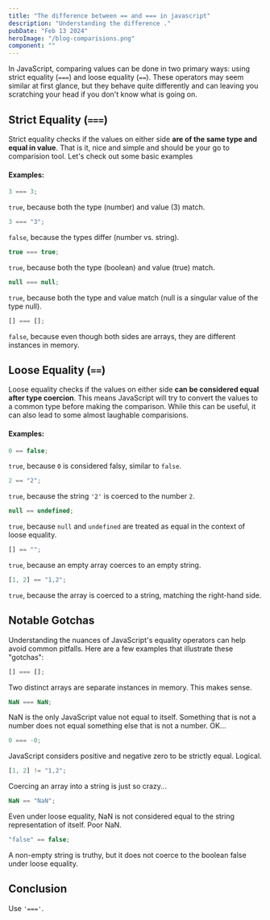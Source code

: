 ```yaml
---
title: "The difference between == and === in javascript"
description: "Understanding the difference ."
pubDate: "Feb 13 2024"
heroImage: "/blog-comparisions.png"
component: ""
---
```


In JavaScript, comparing values can be done in two primary ways: using strict equality (`===`) and loose equality (`==`). These operators may seem similar at first glance, but they behave quite differently and can leaving you scratching your head if you don\'t know what is going on.

## Strict Equality (`===`)

Strict equality checks if the values on either side **are of the same type and equal in value**. That is it, nice and simple and should be your go to comparision tool. Let's check out some basic examples

#### Examples:

```javascript
3 === 3;
```

`true`, because both the type (number) and value (3) match.

```javascript
3 === "3";
```

`false`, because the types differ (number vs. string).

```javascript
true === true;
```

`true`, because both the type (boolean) and value (true) match.

```javascript
null === null;
```

`true`, because both the type and value match (null is a singular value of the type null).

```javascript
[] === [];
```

`false`, because even though both sides are arrays, they are different instances in memory.

## Loose Equality (`==`)

Loose equality checks if the values on either side **can be considered equal after type coercion**. This means JavaScript will try to convert the values to a common type before making the comparison. While this can be useful, it can also lead to some almost laughable comparisions.

#### Examples:

```javascript
0 == false;
```

`true`, because `0` is considered falsy, similar to `false`.

```javascript
2 == "2";
```

`true`, because the string `'2'` is coerced to the number `2`.

```javascript
null == undefined;
```

`true`, because `null` and `undefined` are treated as equal in the context of loose equality.

```javascript
[] == "";
```

`true`, because an empty array coerces to an empty string.

```javascript
[1, 2] == "1,2";
```

`true`, because the array is coerced to a string, matching the right-hand side.

## Notable Gotchas

Understanding the nuances of JavaScript's equality operators can help avoid common pitfalls. Here are a few examples that illustrate these "gotchas":

```javascript
[] === [];
```

Two distinct arrays are separate instances in memory. This makes sense.

```javascript
NaN === NaN;
```

NaN is the only JavaScript value not equal to itself. Something that is not a number does not equal something else that is not a number. OK...

```javascript
0 === -0;
```

JavaScript considers positive and negative zero to be strictly equal. Logical.

```javascript
[1, 2] != "1,2";
```

Coercing an array into a string is just so crazy...

```javascript
NaN == "NaN";
```

Even under loose equality, NaN is not considered equal to the string representation of itself. Poor NaN.

```javascript
"false" == false;
```

A non-empty string is truthy, but it does not coerce to the boolean false under loose equality.

## Conclusion

Use `'==='`.
